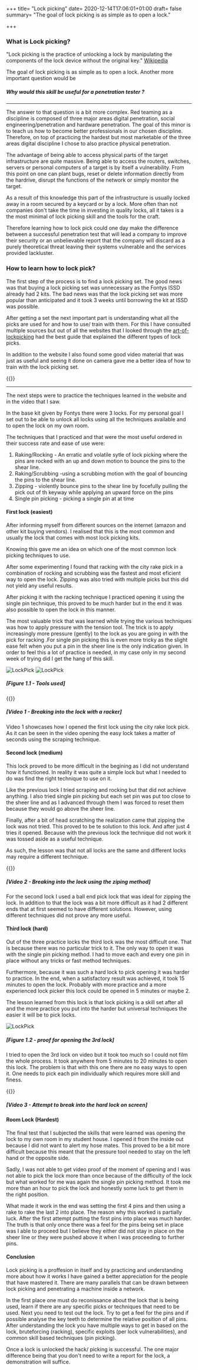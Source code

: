 +++
title= "Lock picking"
date= 2020-12-14T17:06:01+01:00
draft= false
summary= "The goal of lock picking is as simple as to open a lock."

+++

### What is Lock picking?


"Lock picking is the practice of unlocking a lock by manipulating the components of the lock device without the original key."
[Wikipedia](https://en.wikipedia.org/wiki/Lock_picking)


The goal of lock picking is as simple as to open a lock. Another more important question would be
#####  __Why would this skill be useful for a penetration tester__ ?

---------
The answer to that question is a bit more complex. Red teaming as a discipline is composed of three major areas digital penetration, social engineering/penetration and hardware penetration. The goal of this minor is to teach us how to become better professionals in our chosen discipline. Therefore, on top of practicing the hardest but most marketable of the three areas digital discipline I chose to also practice physical penetration.

The advantage of being able to access physical parts of the target infrastructure are quite massive. Being able to access the  routers, switches, servers or personal computers of a target is by itself a vulnerability. From this point on one can plant bugs, reset or delete information directly from the hardrive, disrupt the functions of the network or simply monitor the target.

As a result of this knowledge this part of the infrastructure is usually locked away in a room secured by a keycard or by a lock. More often than not companies don't take the time in investing in quality locks, all it takes is a the most minimal of lock picking skill and the tools for the craft.

Therefore learning how to lock pick could one day make the difference between a successful penetration test that will lead a company to improve their security or an unbelievable report that the company will discard as a purely theoretical threat leaving their systems vulnerable and the services provided lackluster.

### How to learn how to lock pick?

The first step of the process is to find a lock picking set. The good news was that buying a lock picking set was unnecessary as the Fontys ISSD already had 2 kits. The bad news was that the lock picking set was more popular than anticipated and it took 3 weeks until borrowing the kit at ISSD was possible.

After getting a set the next important part is understanding what all the picks are used for and how to use/ train with them. For this I have consulted multiple sources but out of all the websites that I looked through the [art-of-lockpicking](https://www.art-of-lockpicking.com/types-of-lock-picks-guide/) had the best guide that explained the different types of lock picks.

In addition to the website I also found some good video material that was just as useful and seeing it done on camera gave me a better idea of how to train with the lock picking set.

{{<youtube gTZddvAws9M>}}

-------

The next steps were to practice the techniques learned in the website and in the video that I saw.

In the base kit given by Fontys there were 3 locks. For my personal goal I set out to be able to unlock all locks using all the techniques available and to open the lock on my own room.

The techniques that I practiced and that were the most useful ordered in their success rate and ease of use were:

1. Raking/Rocking - An erratic and volatile sytle of lock picking where the pins are rocked with an up and down motion to bounce the pins to the shear line.
2. Raking/Scrubbing -using a scrubbing motion with the goal of bouncing the pins to the shear line. 
3. Zipping - violently bounce pins to the shear line by focefully pulling the pick out of th keyway while applying an upward force on the pins
4. Single pin picking - picking a single pin at at time

#### First lock (easiest)
After informing myself from different sources on the internet (amazon and other kit buying vendors). I realised that this is the most common and usually the lock that comes with most lock picking kits.

Knowing this gave me an idea on which one of the most common lock picking techniques to use.

After some experimenting I found that racking with the city rake pick in a combination of rocking and scrubbing was the fastest and most eficient way to open the lock. Zipping was also tried with multiple picks but this did not yield any useful results.

After picking it with the racking technique I practiced opening it using the single pin technique, this proved to be much harder but in the end it was also possible to open the lock in this manner.

The most valuable trick that was learned while trying the various techniques was how to apply pressure with the tension tool. The trick is to apply increasingly more pressure (gently) to the lock as you are going in with the pick for racking .For single pin picking this is even more tricky as the slight ease felt when you put a pin in the sheer line is the only indication given. In order to feel this a lot of practice is needed, in my case only in my second week of trying did I get the hang of this skill.



![LockPick](/Lockpick/scrapeTool.jpg)
![LockPick](/Lockpick/hookTool.jpg)
 ##### [Figure 1.1 - Tools used]

{{<youtube vWy_onA0K4E >}}
 ##### [Video 1 - Breaking into the lock with a racker]

 Video 1 showcases how I opened the first lock using the city rake lock pick. As it can be seen in the video opening the easy lock takes a matter of seconds using the scraping technique.


#### Second lock (medium)

This lock proved to be more difficult in the begining as I did not understand how it functioned. In reality it was quite a simple lock but what I needed to do was find the right technique to use on it.

Like the previous lock I tried scraping and rocking but that did not achieve anything. I also tried single pin picking but each set pin was put too close to the sheer line and as I advanced through them I was forced to reset them because they would go above the sheer line. 

Finally, after a bit of head scratching the realization came that zipping the lock was not tried. This proved to be te solution to this lock. And after just 4 tries it opened. Because with the previous lock the technique did not work it was tossed aside as a useful technique.

As such, the lesson was that not all locks are the same and different locks may require a different technique.

{{<youtube _JsqHEr9460>}}
 ##### [Video 2 - Breaking into the lock using the ziping method]
For the second lock I used a ball end pick lock that was ideal for zipping the lock.
In addition to that the lock was a bit more difficult as it had 2 different ends that at first seemed to have different solutions. However, using different techniques did not prove any more useful.


#### Third lock (hard)

Out of the three practice locks the third lock was the most difficult one. That is because there was no particular trick to it. The only way to open it was with the single pin picking method. I had to move each and every one pin in place without any tricks or fast method techniques. 

Furthermore, because it was such a hard lock to pick opening it was harder to practice. In the end, when a satisfactory result was achieved, it took 15 minutes to open the lock. Probably with more practice and a more experienced lock picker this lock could be opened in 5 minutes or maybe 2. 

The lesson learned from this lock is that lock picking is a skill set after all and the more practice you put into the harder but universal techniques the easier it will be to pick locks.

![LockPick](/Lockpick/3rdlockProof.jpg)
 ##### [Figure 1.2 - proof for opening the 3rd lock]
 I tried to open the 3rd lock on video but it took too much so I could not film the whole process. It took anywhere from 5 minutes to 20 minutes to open this lock. The problem is that with this one there are no easy ways to open it. One needs to pick each pin individually which requires more skill and finess.

{{<youtube WbSXNJU4b1s>}}
##### [Video 3 - Attempt to break into the hard lock on screen]

#### Room Lock (Hardest)

The final test that I subjected the skills that were learned was opening the lock to my own room in my student house. I opened it from the inside out because I did not want to alert my hose mates. This proved to be a bit more difficult because this meant that the pressure tool needed to stay on the left hand or the opposite side.

Sadly, I was not able to get video proof of the moment of opening and I was not able to pick the lock more than once because of the difficulty of the lock but what worked for me was again the single pin picking method. It took me more than an hour to pick the lock and honestly some luck to get them in the right position.

What made it work in the end was setting the first 4 pins and then using a rake to rake the last 2 into place. The reason why this worked is partially luck. After the first attempt putting the first pins into place was much harder. The truth is that only once there was a feel for the pins being set in place was I able to proceed but I believe they either did not stay in place on the sheer line or they were pushed above it when I was proceeding to further pins.


#### Conclusion

Lock picking is a proffesion in itself and by practicing and understanding more about how it works I have gained a better appreciation for the people that have mastered it. There are many parallels that can be drawn between lock picking and penetrating a machine inside a network. 

In the first place one must do reconissance about the lock that is being used, learn if there are any specific picks or techniques that need to be used.
Next you need to test out the lock. Try to get a feel for the pins and if possible analyse the key teeth to determine the relative position of all pins.
After understanding the lock you have multiple ways to get in based on the lock, bruteforcing (racking), specific exploits (per lock vulnerabilities), and common skill based techniques (pin picking).

Once a lock is unlocked the hack/ picking is successful. The one major difference being that you don't need to write a report for the lock, a demonstration will suffice.




